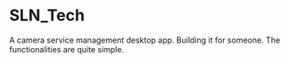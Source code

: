 # SLN_Tech

A camera service management desktop app.
Building it for someone. 
The functionalities are quite simple.
